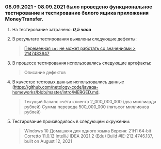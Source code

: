 ### 08.09.2021 - 08.09.2021 было проведено функциональное тестирование и тестирование белого ящика приложения MoneyTransfer.

 1. На тестирование затрачено: ***0,5 часа***

 2. В результате тестирования выявлены следующие дефекты:

      >[Переменная `int` не может работать со значениями > 2147483647](https://github.com/Serbatico/Lesson1/issues/1)

 3. В процессе тестирования использовались следующие артефакты:

      >Описание дефектов

 4. В качестве тестовых данных использовались данные (https://github.com/netology-code/javaqa-homeworks/blob/master/intro/MERGED.md.

      >Текущий баланс счёта клиента 2_000_000_000 (два миллиарда рублей)
       Сумма перевода 500_000_000 (пятьсот миллионов рублей)


 5. Тестирование производилось в следующем окружении:

    >   Windows 10 Домашняя для одного языка Версия: 21H1 64-bit
        Corretto 11.0.12
        IntelliJ IDEA 2021.2 (Edu) Build #IE-212.4746.137, built on August 12, 2021
